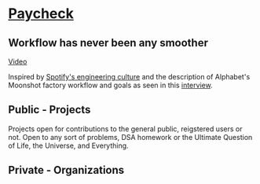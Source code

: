 # [Paycheck](https://paycheck-app.herokuapp.com/)
## Workflow has never been any smoother

[Video]()

Inspired by [Spotify's engineering culture](https://labs.spotify.com/2014/03/27/spotify-engineering-culture-part-1/)
and the description of Alphabet's Moonshot factory workflow and goals as seen in this [interview](http://www.wsj.com/video/astro-teller-on-moonshots-for-alphabet-x/CDC0A79C-CF6B-4FC8-9CF8-5C6A29C55551.html).

## Public - Projects
Projects open for contributions to the general public, reigstered users or not. Open to any sort of problems, DSA homework or the Ultimate Question of Life, the Universe, and Everything.

## Private - Organizations


